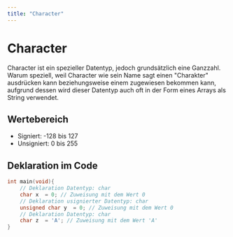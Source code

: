 ```yaml
---
title: "Character"
---
```

# Character
Character ist ein spezieller Datentyp, jedoch grundsätzlich eine Ganzzahl. Warum speziell, weil Character wie sein Name sagt einen "Charakter" ausdrücken kann beziehungsweise einem zugewiesen bekommen kann, aufgrund dessen wird dieser Datentyp auch oft in der Form eines Arrays als String verwendet.

## Wertebereich
* Signiert: -128 bis 127
* Unsigniert: 0 bis 255

## Deklaration im Code
```c
int main(void){
	// Deklaration Datentyp: char 
	char x  = 0; // Zuweisung mit dem Wert 0
	// Deklaration usignierter Datentyp: char 
	unsigned char y  = 0; // Zuweisung mit dem Wert 0
	// Deklaration Datentyp: char
	char z  = 'A'; // Zuweisung mit dem Wert 'A'
}
```
